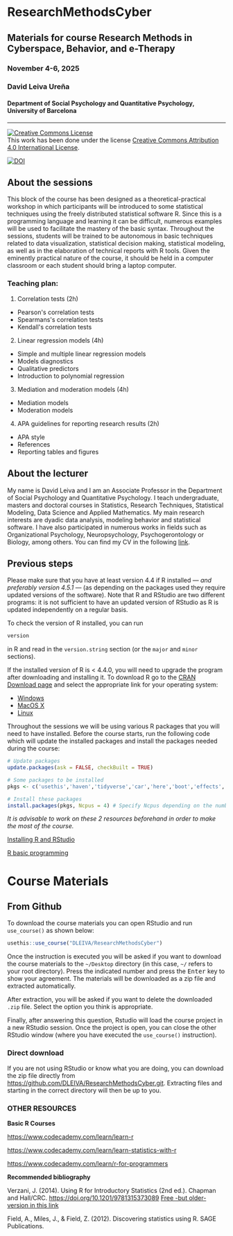 # ResearchMethodsCyber
## Materials for course Research Methods in Cyberspace, Behavior, and e-Therapy

### November 4-6, 2025

### David Leiva Ureña

#### Department of Social Psychology and Quantitative Psychology, University of Barcelona

---

<a rel="license" href="http://creativecommons.org/licenses/by/4.0/"><img alt="Creative Commons License" style="border-width:0" src="https://i.creativecommons.org/l/by/4.0/88x31.png" /></a><br />This work has been done under the license <a rel="license" href="http://creativecommons.org/licenses/by/4.0/">Creative Commons Attribution 4.0 International License</a>.

[![DOI](https://zenodo.org/badge/DOI/10.5281/zenodo.14047162.svg)](https://doi.org/10.5281/zenodo.14047162)


## About the sessions

This block of the course has been designed as a theoretical-practical workshop in which participants will be introduced to some statistical techniques using the freely distributed statistical software R. Since this is a programming language and learning it can be difficult, numerous examples will be used to facilitate the mastery of the basic syntax. Throughout the sessions, students will be trained to be autonomous in basic techniques related to data visualization, statistical decision making, statistical modeling, as well as in the elaboration of technical reports with R tools. Given the eminently practical nature of the course, it should be held in a computer classroom or each student should bring a laptop computer.

### Teaching plan:

1. Correlation tests (2h)
 - Pearson's correlation tests
 - Spearmans's correlation tests
 - Kendall's correlation tests

2. Linear regression models (4h)
 - Simple and multiple linear regression models 
 - Models diagnostics
 - Qualitative predictors
 - Introduction to polynomial regression

3. Mediation and moderation models (4h)
 - Mediation models
 - Moderation models

4. APA guidelines for reporting research results (2h)
 - APA style
 - References
 - Reporting tables and figures

## About the lecturer

My name is David Leiva and I am an Associate Professor in the Department of Social Psychology and Quantitative Psychology. I teach undergraduate, masters and doctoral courses in Statistics, Research Techniques, Statistical Modeling, Data Science and Applied Mathematics. My main research interests are dyadic data analysis, modeling behavior and statistical software. I have also participated in numerous works in fields such as Organizational Psychology, Neuropsychology, Psychogerontology or Biology, among others. You can find my CV in the following [link](https://github.com/DLEIVA/CV/blob/main/CV_DLU_2024_ENG.pdf).

## Previous steps

Please make sure that you have at least version 4.4 if R installed &mdash; *and preferably version 4.5.1* &mdash; (as depending on the packages used they require updated versions of the software). Note that R and RStudio are two different programs: it is not sufficient to have an updated version of RStudio as R is updated independently on a regular basis.

To check the version of R installed, you can run

```r
version
```

in R and read in the `version.string` section (or the `major` and `minor` sections).

If the installed version of R is < 4.4.0, you will need to upgrade the program after downloading and installing it. To download R go to the [CRAN Download page](https://cran.r-project.org/) and select the appropriate link for your operating system:

* [Windows](https://cran.r-project.org/bin/windows/)
* [MacOS X](https://cran.r-project.org/bin/macosx/)
* [Linux](https://cran.r-project.org/bin/linux/)

Throughout the sessions we will be using various R packages that you will need to have installed. Before the course starts, run the following code which will update the installed packages and install the packages needed during the course:

```r
# Update packages
update.packages(ask = FALSE, checkBuilt = TRUE)

# Some packages to be installed
pkgs <- c('usethis','haven','tidyverse','car','here','boot','effects','lmtest','DiagrammeR','interactions','compareGroups','apaTables','dslabs','ggthemes','ggrepel','ggstatsplot','patchwork')

# Install these packages
install.packages(pkgs, Ncpus = 4) # Specify Ncpus depending on the number of available CPUs
```

*It is advisable to work on these 2 resources beforehand in order to make the most of the course.*

[Installing R and RStudio](https://learnr-examples.shinyapps.io/ex-setup-r/)

[R basic programming](https://posit.cloud/learn/primers/1.2)

# Course Materials

## From Github

To download the course materials you can open RStudio and run `use_course()` as shown below:

```r
usethis::use_course("DLEIVA/ResearchMethodsCyber")
```

Once the instruction is executed you will be asked if you want to download the course materials to the `~/Desktop` directory (in this case, `~/` refers to your root directory). Press the indicated number and press the <kbd>Enter</kbd> key to show your agreement. The materials will be downloaded as a zip file and extracted automatically.

After extraction, you will be asked if you want to delete the downloaded `.zip` file. Select the option you think is appropriate.

Finally, after answering this question, Rstudio will load the course project in a new RStudio session. Once the project is open, you can close the other RStudio window (where you have executed the `use_course()` instruction).

### Direct download

If you are not using RStudio or know what you are doing, you can download the zip file directly from <https://github.com/DLEIVA/ResearchMethodsCyber.git>. Extracting files and starting in the correct directory will then be up to you.

### OTHER RESOURCES

**Basic R Courses**

https://www.codecademy.com/learn/learn-r

https://www.codecademy.com/learn/learn-statistics-with-r

https://www.codecademy.com/learn/r-for-programmers

**Recommended bibliography**

Verzani, J. (2014). Using R for Introductory Statistics (2nd ed.). Chapman and Hall/CRC. https://doi.org/10.1201/9781315373089 [Free -but older- version in this link](https://cran.r-project.org/doc/contrib/Verzani-SimpleR.pdf)

Field, A., Miles, J., & Field, Z. (2012). Discovering statistics using R. SAGE Publications.
